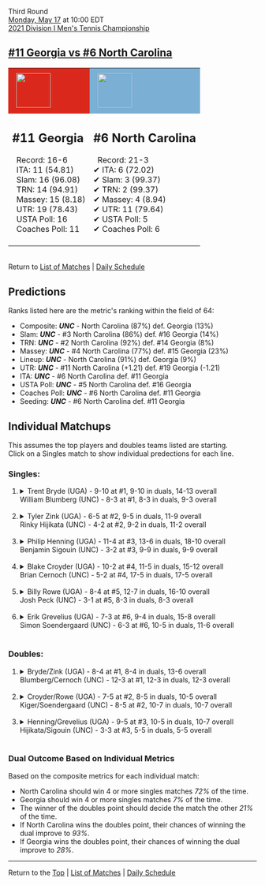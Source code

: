 Third Round[](#top)<a name="top"></a>  
[Monday, May 17](../../schedule/05-17.md) at 10:00 EDT  
[2021 Division I Men's Tennis Championship](../index.md)  
## [#11 Georgia vs #6 North Carolina](https://www.ncaa.com/game/5833423)  

<table><tr style="background-color: #d9d9d9 !important"><td style="background-color: #DA291C !important"><img src="https://www.ncaa.com/sites/default/files/images/logos/schools/g/georgia.70.png" width="70" height="70" style="padding: 8px;" /></td><td style="background-color: #7BAFD4 !important"><img src="https://www.ncaa.com/sites/default/files/images/logos/schools/n/north-carolina.70.png" width="70" height="70" style="padding: 8px;" /></td></tr><tr>
<td>  

<h2>#11 Georgia</h2>  
&nbsp; Record: 16-6<br>  
&nbsp; ITA: 11 (54.81)<br>  
&nbsp; Slam: 16 (96.08)<br>  
&nbsp; TRN: 14 (94.91)<br>  
&nbsp; Massey: 15 (8.18)<br>  
&nbsp; UTR: 19 (78.43)<br>  
&nbsp; USTA Poll: 16<br>  
&nbsp; Coaches Poll: 11<br>  
<br>  

</td>
<td>  

<h2>#6 North Carolina</h2>  
&nbsp; Record: 21-3<br>  
&#10004; ITA: 6 (72.02)<br>  
&#10004; Slam: 3 (99.37)<br>  
&#10004; TRN: 2 (99.37)<br>  
&#10004; Massey: 4 (8.94)<br>  
&#10004; UTR: 11 (79.64)<br>  
&#10004; USTA Poll: 5<br>  
&#10004; Coaches Poll: 6<br>  
<br>  

</td>
</tr></table>  


<br>Return to [List of Matches](../index.md) &#124; [Daily Schedule](../../schedule/05-17.md)

## Predictions  

Ranks listed here are the metric's ranking within the field of 64:  
- Composite: ***UNC*** - North Carolina (87%) def. Georgia (13%)  
- Slam: ***UNC*** - #3 North Carolina (86%) def. #16 Georgia (14%)  
- TRN: ***UNC*** - #2 North Carolina (92%) def. #14 Georgia (8%)  
- Massey: ***UNC*** - #4 North Carolina (77%) def. #15 Georgia (23%)  
- Lineup: ***UNC*** - North Carolina (91%) def. Georgia (9%)  
- UTR: ***UNC*** - #11 North Carolina (+1.21) def. #19 Georgia (-1.21)  
- ITA: ***UNC*** - #6 North Carolina def. #11 Georgia  
- USTA Poll: ***UNC*** - #5 North Carolina def. #16 Georgia  
- Coaches Poll: ***UNC*** - #6 North Carolina def. #11 Georgia  
- Seeding: ***UNC*** - #6 North Carolina def. #11 Georgia  

## Individual Matchups  
This assumes the top players and doubles teams listed are starting.  
Click on a Singles match to show individual predections for each line.  

### Singles:  

<ol>
<li><details>
<summary markdown="span">Trent Bryde (UGA) - 9-10 at #1, 9-10 in duals, 14-13 overall<br>William Blumberg (UNC) - 8-3 at #1, 8-3 in duals, 9-3 overall</summary>
<h4>Predictions</h4><ul>
<li>Composite: <b><i>UNC</i></b> - Blumberg (75%) def. Bryde (25%)</li>  
<li>Slam: <b><i>UNC</i></b> - Blumberg (78%) def. Bryde (22%)</li>  
<li>TRN: <b><i>UNC</i></b> - Blumberg (81%) def. Bryde (19%)</li>  
<li>Massey: <b><i>UNC</i></b> - Blumberg (68%) def. Bryde (32%)</li>  
<li>UTR: <b><i>UNC</i></b> - Blumberg (73%) def. Bryde (27%)</li>  
<li>ITA: <b><i>UGA</i></b> - Bryde (36.71) def. Blumberg (21.87)</li>  
</ul>
</details>&nbsp;</li>
<li><details>
<summary markdown="span">Tyler Zink (UGA) - 6-5 at #2, 9-5 in duals, 11-9 overall<br>Rinky Hijikata (UNC) - 4-2 at #2, 9-2 in duals, 11-2 overall</summary>
<h4>Predictions</h4><ul>
<li>Composite: <b><i>UNC</i></b> - Hijikata (83%) def. Zink (17%)</li>  
<li>Slam: <b><i>UNC</i></b> - Hijikata (77%) def. Zink (23%)</li>  
<li>TRN: <b><i>UNC</i></b> - Hijikata (87%) def. Zink (13%)</li>  
<li>Massey: <b><i>UNC</i></b> - Hijikata (82%) def. Zink (18%)</li>  
<li>UTR: <b><i>UNC</i></b> - Hijikata (85%) def. Zink (15%)</li>  
<li>ITA: <b><i>UNC</i></b> - Hijikata (27.96) def. Zink (25.30)</li>  
</ul>
</details>&nbsp;</li>
<li><details>
<summary markdown="span">Philip Henning (UGA) - 11-4 at #3, 13-6 in duals, 18-10 overall<br>Benjamin Sigouin (UNC) - 3-2 at #3, 9-9 in duals, 9-9 overall</summary>
<h4>Predictions</h4><ul>
<li>Composite: <b><i>UGA</i></b> - Henning (63%) def. Sigouin (37%)</li>  
<li>Slam: <b><i>UNC</i></b> - Sigouin (51%) def. Henning (49%)</li>  
<li>TRN: <b><i>UGA</i></b> - Henning (57%) def. Sigouin (43%)</li>  
<li>Massey: <b><i>UGA</i></b> - Henning (70%) def. Sigouin (30%)</li>  
<li>UTR: <b><i>UGA</i></b> - Henning (76%) def. Sigouin (24%)</li>  
<li>ITA: <b><i>UGA</i></b> - Henning (31.73) def. Sigouin (13.85)</li>  
</ul>
</details>&nbsp;</li>
<li><details>
<summary markdown="span">Blake Croyder (UGA) - 10-2 at #4, 11-5 in duals, 15-12 overall<br>Brian Cernoch (UNC) - 5-2 at #4, 17-5 in duals, 17-5 overall</summary>
<h4>Predictions</h4><ul>
<li>Composite: <b><i>UNC</i></b> - Cernoch (82%) def. Croyder (18%)</li>  
<li>Slam: <b><i>UNC</i></b> - Cernoch (81%) def. Croyder (19%)</li>  
<li>TRN: <b><i>UNC</i></b> - Cernoch (82%) def. Croyder (18%)</li>  
<li>Massey: <b><i>UNC</i></b> - Cernoch (82%) def. Croyder (18%)</li>  
<li>UTR: <b><i>UNC</i></b> - Cernoch (82%) def. Croyder (18%)</li>  
<li>ITA: <b><i>UNC</i></b> - Cernoch (12.67) def. Croyder (4.08)</li>  
</ul>
</details>&nbsp;</li>
<li><details>
<summary markdown="span">Billy Rowe (UGA) - 8-4 at #5, 12-7 in duals, 16-10 overall<br>Josh Peck (UNC) - 3-1 at #5, 8-3 in duals, 8-3 overall</summary>
<h4>Predictions</h4><ul>
<li>Composite: <b><i>UNC</i></b> - Peck (73%) def. Rowe (27%)</li>  
<li>Slam: <b><i>UNC</i></b> - Peck (71%) def. Rowe (29%)</li>  
<li>TRN: <b><i>UNC</i></b> - Peck (66%) def. Rowe (34%)</li>  
<li>Massey: <b><i>UNC</i></b> - Peck (74%) def. Rowe (26%)</li>  
<li>UTR: <b><i>UNC</i></b> - Peck (80%) def. Rowe (20%)</li>  
<li>ITA: <b><i>UNC</i></b> - Peck (4.29) def. Rowe (1.84)</li>  
</ul>
</details>&nbsp;</li>
<li><details>
<summary markdown="span">Erik Grevelius (UGA) - 7-3 at #6, 9-4 in duals, 15-8 overall<br>Simon Soendergaard (UNC) - 6-3 at #6, 10-5 in duals, 11-6 overall</summary>
<h4>Predictions</h4><ul>
<li>Composite: <b><i>UNC</i></b> - Soendergaard (56%) def. Grevelius (44%)</li>  
<li>Slam: <b><i>UNC</i></b> - Soendergaard (61%) def. Grevelius (39%)</li>  
<li>TRN: <b><i>UNC</i></b> - Soendergaard (58%) def. Grevelius (42%)</li>  
<li>Massey: <b><i>UNC</i></b> - Soendergaard (52%) def. Grevelius (48%)</li>  
<li>UTR: <b><i>UNC</i></b> - Soendergaard (55%) def. Grevelius (45%)</li>  
<li>ITA: <b><i>UNC</i></b> - Soendergaard (3.62) def. Grevelius (2.48)</li>  
</ul>
</details>&nbsp;</li>
</ol>

### Doubles:  

<ol>
<li><details>
<summary markdown="span">Bryde/Zink (UGA) - 8-4 at #1, 8-4 in duals, 13-6 overall<br>Blumberg/Cernoch (UNC) - 12-3 at #1, 12-3 in duals, 12-3 overall</summary>
<br>Sorry, we don't have any metrics for this match
</details>&nbsp;</li>
<li><details>
<summary markdown="span">Croyder/Rowe (UGA) - 7-5 at #2, 8-5 in duals, 10-5 overall<br>Kiger/Soendergaard (UNC) - 8-5 at #2, 10-7 in duals, 10-7 overall</summary>
<br>Sorry, we don't have any metrics for this match
</details>&nbsp;</li>
<li><details>
<summary markdown="span">Henning/Grevelius (UGA) - 9-5 at #3, 10-5 in duals, 10-7 overall<br>Hijikata/Sigouin (UNC) - 3-3 at #3, 5-5 in duals, 5-5 overall</summary>
<br>Sorry, we don't have any metrics for this match
</details>&nbsp;</li>
</ol>

### Dual Outcome Based on Individual Metrics  
  
Based on the composite metrics for each individual match:  
- North Carolina should win 4 or more singles matches *72%* of the time.  
- Georgia should win 4 or more singles matches *7%* of the time.  
- The winner of the doubles point should decide the match the other *21%* of the time.  
- If North Carolina wins the doubles point, their chances of winning the dual improve to *93%*.  
- If Georgia wins the doubles point, their chances of winning the dual improve to *28%*.  
  
------

Return to the [Top](#top) &#124; [List of Matches](../index.md) &#124; [Daily Schedule](../../schedule/05-17.md)  
